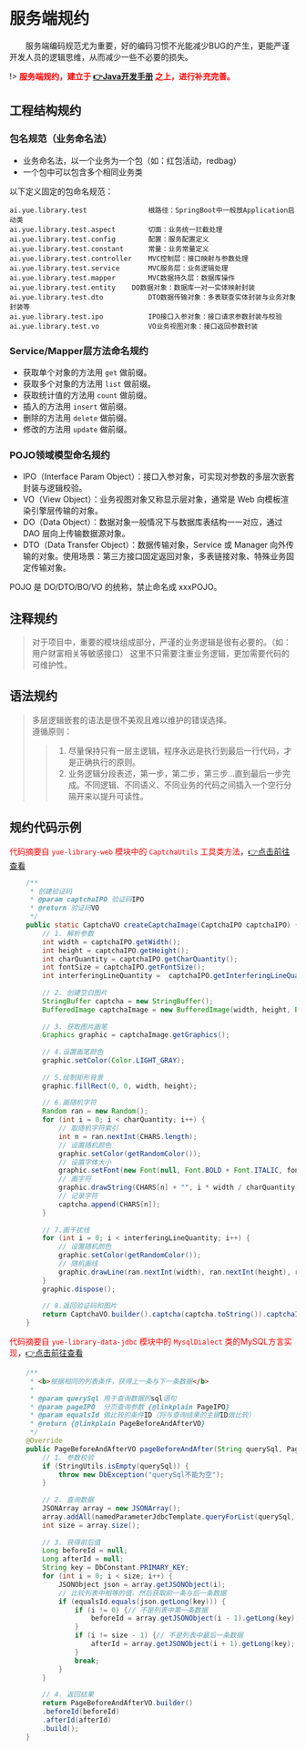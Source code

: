# <a name="服务端规约">服务端规约</a>
　　服务端编码规范尤为重要，好的编码习惯不光能减少BUG的产生，更能严谨开发人员的逻辑思维，从而减少一些不必要的损失。

!> **<font color=red>服务端规约，建立于 [👉Java开发手册](https://gitee.com/yl-yue/yue-library/raw/j11.2.3.3/docs/_media/Java开发手册（嵩山版）.pdf) 之上，进行补充完善。</font>**

## 工程结构规约
### 包名规范（业务命名法）
- 业务命名法，以一个业务为一个包（如：红包活动，redbag）
- 一个包中可以包含多个相同业务类

以下定义固定的包命名规范：
```
ai.yue.library.test               根路径：SpringBoot中一般放Application启动类
ai.yue.library.test.aspect        切面：业务统一拦截处理
ai.yue.library.test.config        配置：服务配置定义
ai.yue.library.test.constant      常量：业务常量定义
ai.yue.library.test.controller    MVC控制层：接口映射与参数处理
ai.yue.library.test.service       MVC服务层：业务逻辑处理
ai.yue.library.test.mapper        MVC数据持久层：数据库操作
ai.yue.library.test.entity    DO数据对象：数据库一对一实体映射封装
ai.yue.library.test.dto           DTO数据传输对象：多表联查实体封装与业务对象封装等
ai.yue.library.test.ipo           IPO接口入参对象：接口请求参数封装与校验
ai.yue.library.test.vo            VO业务视图对象：接口返回参数封装
```

### Service/Mapper层方法命名规约
- 获取单个对象的方法用 `get` 做前缀。
- 获取多个对象的方法用 `list` 做前缀。
- 获取统计值的方法用 `count` 做前缀。
- 插入的方法用 `insert` 做前缀。
- 删除的方法用 `delete` 做前缀。
- 修改的方法用 `update` 做前缀。

### POJO领域模型命名规约
- IPO（Interface Param Object）：接口入参对象，可实现对参数的多层次嵌套封装与逻辑校验。
- VO（View Object）：业务视图对象又称显示层对象，通常是 Web 向模板渲染引擎层传输的对象。
- DO（Data Object）：数据对象一般情况下与数据库表结构一一对应，通过 DAO 层向上传输数据源对象。
- DTO（Data Transfer Object）：数据传输对象，Service 或 Manager 向外传输的对象。使用场景：第三方接口固定返回对象，多表链接对象、特殊业务固定传输对象。

POJO 是 DO/DTO/BO/VO 的统称，禁止命名成 xxxPOJO。

## 注释规约
> 对于项目中，重要的模块组成部分，严谨的业务逻辑是很有必要的。（如：用户财富相关等敏感接口）
> 这里不只需要注重业务逻辑，更加需要代码的可维护性。

## 语法规约
> 多层逻辑嵌套的语法是很不美观且难以维护的错误选择。<br>
> 遵循原则：
>> 1. 尽量保持只有一层主逻辑，程序永远是执行到最后一行代码，才是正确执行的原则。
>> 2. 业务逻辑分段表述，第一步，第二步，第三步...直到最后一步完成。不同逻辑、不同语义、不同业务的代码之间插入一个空行分隔开来以提升可读性。

## 规约代码示例
<font color=red>代码摘要自 `yue-library-web` 模块中的 `CaptchaUtils` 工具类方法</font>，[👉点击前往查看](https://gitee.com/yl-yue/yue-library/blob/j11.2.3.0/yue-library-web/src/main/java/ai/yue/library/web/util/CaptchaUtils.java)
```java
    /**
     * 创建验证码
     * @param captchaIPO 验证码IPO
     * @return 验证码VO
     */
    public static CaptchaVO createCaptchaImage(CaptchaIPO captchaIPO) {
    	// 1. 解析参数
    	int width = captchaIPO.getWidth();
    	int height = captchaIPO.getHeight();
    	int charQuantity = captchaIPO.getCharQuantity();
    	int fontSize = captchaIPO.getFontSize();
    	int interferingLineQuantity =  captchaIPO.getInterferingLineQuantity();
    	
    	// 2. 创建空白图片
        StringBuffer captcha = new StringBuffer();
        BufferedImage captchaImage = new BufferedImage(width, height, BufferedImage.TYPE_INT_RGB);
        
        // 3. 获取图片画笔
        Graphics graphic = captchaImage.getGraphics();
        
        // 4.设置画笔颜色
        graphic.setColor(Color.LIGHT_GRAY);
        
        // 5.绘制矩形背景
        graphic.fillRect(0, 0, width, height);
        
        // 6.画随机字符
        Random ran = new Random();
        for (int i = 0; i < charQuantity; i++) {
            // 取随机字符索引
            int n = ran.nextInt(CHARS.length);
            // 设置随机颜色
            graphic.setColor(getRandomColor());
            // 设置字体大小
            graphic.setFont(new Font(null, Font.BOLD + Font.ITALIC, fontSize));
            // 画字符
            graphic.drawString(CHARS[n] + "", i * width / charQuantity, height * 2 / 3);
            // 记录字符
            captcha.append(CHARS[n]);
        }
        
        // 7.画干扰线
        for (int i = 0; i < interferingLineQuantity; i++) {
            // 设置随机颜色
            graphic.setColor(getRandomColor());
            // 随机画线
            graphic.drawLine(ran.nextInt(width), ran.nextInt(height), ran.nextInt(width), ran.nextInt(height));
        }
        graphic.dispose();
        
        // 8.返回验证码和图片
        return CaptchaVO.builder().captcha(captcha.toString()).captchaImage(captchaImage).build();
    }
```

<font color=red>代码摘要自 `yue-library-data-jdbc` 模块中的 `MysqlDialect` 类的MySQL方言实现</font>，[👉点击前往查看](https://gitee.com/yl-yue/yue-library/blob/j11.2.3.0/yue-library-data-jdbc/src/main/java/ai/yue/library/data/jdbc/client/dialect/impl/MysqlDialect.java)
```java
    /**
     * <b>根据相同的列表条件，获得上一条与下一条数据</b>
     *
     * @param querySql 用于查询数据的sql语句
     * @param pageIPO  分页查询参数 {@linkplain PageIPO}
     * @param equalsId 做比较的条件ID（将与查询结果的主键ID做比较）
     * @return {@linkplain PageBeforeAndAfterVO}
     */
	@Override
	public PageBeforeAndAfterVO pageBeforeAndAfter(String querySql, PageIPO pageIPO, Long equalsId) {
		// 1. 参数校验
		if (StringUtils.isEmpty(querySql)) {
			throw new DbException("querySql不能为空");
		}
		
		// 2. 查询数据
		JSONArray array = new JSONArray();
		array.addAll(namedParameterJdbcTemplate.queryForList(querySql, toParamJson(pageIPO)));
		int size = array.size();
		
		// 3. 获得前后值
		Long beforeId = null;
		Long afterId = null;
		String key = DbConstant.PRIMARY_KEY;
		for (int i = 0; i < size; i++) {
			JSONObject json = array.getJSONObject(i);
			// 比较列表中相等的值，然后获取前一条与后一条数据
			if (equalsId.equals(json.getLong(key))) {
				if (i != 0) {// 不是列表中第一条数据
					beforeId = array.getJSONObject(i - 1).getLong(key);
				}
				if (i != size - 1) {// 不是列表中最后一条数据
					afterId = array.getJSONObject(i + 1).getLong(key);
				}
				break;
			}
		}
		
		// 4. 返回结果
		return PageBeforeAndAfterVO.builder()
		.beforeId(beforeId)
		.afterId(afterId)
		.build();
	}
```
